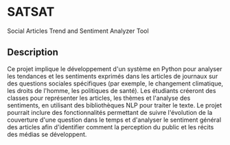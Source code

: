 # SATSAT
Social Articles Trend and Sentiment Analyzer Tool

## Description
Ce projet implique le développement d'un système en Python pour analyser les tendances et les sentiments exprimés dans les articles de journaux sur des questions sociales spécifiques (par exemple, le changement climatique, les droits de l'homme, les politiques de santé). Les étudiants créeront des classes pour représenter les articles, les thèmes et l'analyse des sentiments, en utilisant des bibliothèques NLP pour traiter le texte. Le projet pourrait inclure des fonctionnalités permettant de suivre l'évolution de la couverture d'une question dans le temps et d'analyser le sentiment général des articles afin d'identifier comment la perception du public et les récits des médias se développent.
